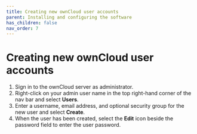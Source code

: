 ```yaml
---
title: Creating new ownCloud user accounts
parent: Installing and configuring the software
has_children: false
nav_order: 7
---
```


# Creating new ownCloud user accounts

1. Sign in to the ownCloud server as administrator.
2. Right-click on your admin user name in the top right-hand corner of the nav bar and select **Users**.
3. Enter a username, email address, and optional security group for the new user and select **Create**. 
4. When the user has been created, select the **Edit** icon beside the password field to enter the user password.